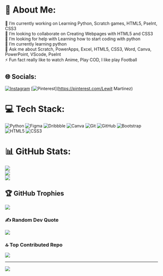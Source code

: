 # 💫 About Me:
🔭 I’m currently working on Learning Python, Scratch games, HTML5, PseInt, CSS3<br>👯 I’m looking to collaborate on Creating Webpages with HTML5 and CSS3<br>🤝 I’m looking for help with Learning how to start coding with python<br>🌱 I’m currently learning python <br>💬 Ask me about Scratch, PowerApps, Excel, HTML5, CSS3, Word, Canva, PowerPoint, VScode, PseInt<br>⚡ Fun fact really like to watch Anime, Play COD, I like play Football


## 🌐 Socials:
[![Instagram](https://img.shields.io/badge/Instagram-%23E4405F.svg?logo=Instagram&logoColor=white)](https://instagram.com/lewit._) [![Pinterest](https://img.shields.io/badge/Pinterest-%23E60023.svg?logo=Pinterest&logoColor=white)](https://pinterest.com/Lewit Martinez) 

# 💻 Tech Stack:
![Python](https://img.shields.io/badge/python-3670A0?style=for-the-badge&logo=python&logoColor=ffdd54) ![Figma](https://img.shields.io/badge/figma-%23F24E1E.svg?style=for-the-badge&logo=figma&logoColor=white) ![Dribbble](https://img.shields.io/badge/Dribbble-EA4C89?style=for-the-badge&logo=dribbble&logoColor=white) ![Canva](https://img.shields.io/badge/Canva-%2300C4CC.svg?style=for-the-badge&logo=Canva&logoColor=white) ![Git](https://img.shields.io/badge/git-%23F05033.svg?style=for-the-badge&logo=git&logoColor=white) ![GitHub](https://img.shields.io/badge/github-%23121011.svg?style=for-the-badge&logo=github&logoColor=white) ![Bootstrap](https://img.shields.io/badge/bootstrap-%238511FA.svg?style=for-the-badge&logo=bootstrap&logoColor=white) ![HTML5](https://img.shields.io/badge/html5-%23E34F26.svg?style=for-the-badge&logo=html5&logoColor=white) ![CSS3](https://img.shields.io/badge/css3-%231572B6.svg?style=for-the-badge&logo=css3&logoColor=white)
# 📊 GitHub Stats:
![](https://github-readme-stats.vercel.app/api?username=LwTMH&theme=aura_dark&hide_border=false&include_all_commits=false&count_private=false)<br/>
![](https://github-readme-streak-stats.herokuapp.com/?user=LwTMH&theme=aura_dark&hide_border=false)<br/>
![](https://github-readme-stats.vercel.app/api/top-langs/?username=LwTMH&theme=aura_dark&hide_border=false&include_all_commits=false&count_private=false&layout=compact)

## 🏆 GitHub Trophies
![](https://github-profile-trophy.vercel.app/?username=LwTMH&theme=tokyonight&no-frame=true&no-bg=true&margin-w=4)

### ✍️ Random Dev Quote
![](https://quotes-github-readme.vercel.app/api?type=horizontal&theme=tokyonight)

### 🔝 Top Contributed Repo
![](https://github-contributor-stats.vercel.app/api?username=LwTMH&limit=5&theme=dark&combine_all_yearly_contributions=true)

---
[![](https://visitcount.itsvg.in/api?id=LwTMH&icon=0&color=0)](https://visitcount.itsvg.in)

<!-- Proudly created with GPRM ( https://gprm.itsvg.in ) -->
